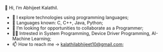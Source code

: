  👋 Hi, I’m Abhijeet Kalathil.
- 👀 I explore technologies using programming languages;
- 🌱 Languages known: C, C++, Java, Python;
- 💞️ I’m looking for opportunities to collaborate as a Programmer;
- 👨‍💻 Intrested in System Programming, Device Driver Programming, AI-Machine Learning;
- 📫 How to reach me -> kalathilabhijeet10@gmail.com;
